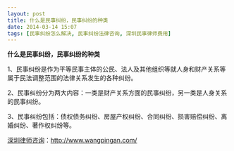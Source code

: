 ```yaml
---
layout: post
title: 什么是民事纠纷，民事纠纷的种类
date: 2014-03-14 15:07
tags: [民事纠纷怎么解决, 民事纠纷法律咨询, 深圳民事律师费用]
---
```

<strong>什么是民事纠纷，民事纠纷的种类</strong>

1、民事纠纷是作为平等民事主体的公民、法人及其他组织等就人身和财产关系等属于民法调整范围的法律关系发生的各种纠纷。

2、民事纠纷分为两大内容：一类是财产关系方面的民事纠纷，另一类是人身关系的民事纠纷。

3、民事纠纷包括：债权债务纠纷、房屋产权纠纷、合同纠纷、损害赔偿纠纷、离婚纠纷、著作权纠纷等。

<a href="http://www.wangpingan.com/">深圳律师咨询</a>：<a href="http://www.wangpingan.com/">http://www.wangpingan.com/</a>

